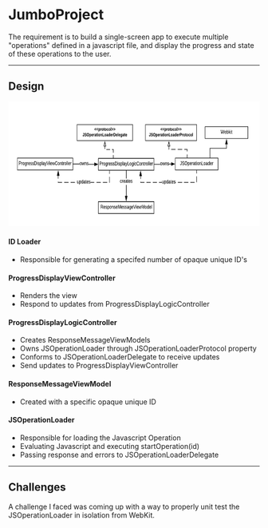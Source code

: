# JumboProject

The requirement is to build a single-screen app to execute multiple "operations" defined in a javascript file, and display the progress and state of these operations to the user.
_______________________
## Design
<img src="/imgs/JS Operation Loading v4.png"  width="750" height="250"> 

#### ID Loader
- Responsible for generating a specifed number of opaque unique ID's
#### ProgressDisplayViewController
- Renders the view
- Respond to updates from ProgressDisplayLogicController
#### ProgressDisplayLogicController
- Creates ResponseMessageViewModels 
- Owns JSOperationLoader through JSOperationLoaderProtocol property
- Conforms to JSOperationLoaderDelegate to receive updates
- Send updates to ProgressDisplayViewController
#### ResponseMessageViewModel
- Created with a specific opaque unique ID
#### JSOperationLoader
- Responsible for loading the Javascript Operation
- Evaluating Javascript and executing startOperation(id)
- Passing response and errors to JSOperationLoaderDelegate
_______________________
## Challenges
A challenge I faced was coming up with a way to properly unit test the JSOperationLoader in isolation from WebKit. 
